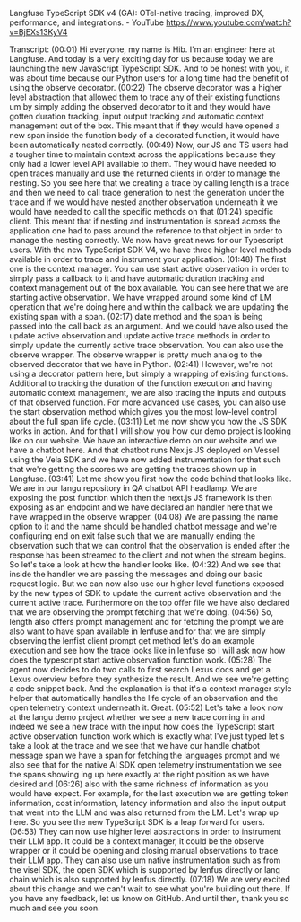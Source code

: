 Langfuse TypeScript SDK v4 (GA): OTel-native tracing, improved DX, performance, and integrations. - YouTube
https://www.youtube.com/watch?v=BjEXs13KyV4

Transcript:
(00:01) Hi everyone, my name is Hib. I'm an engineer here at Langfuse. And today is a very exciting day for us because today we are launching the new JavaScript TypeScript SDK. And to be honest with you, it was about time because our Python users for a long time had the benefit of using the observe decorator.
(00:22) The observe decorator was a higher level abstraction that allowed them to trace any of their existing functions um by simply adding the observed decorator to it and they would have gotten duration tracking, input output tracking and automatic context management out of the box. This meant that if they would have opened a new span inside the function body of a decorated function, it would have been automatically nested correctly.
(00:49) Now, our JS and TS users had a tougher time to maintain context across the applications because they only had a lower level API available to them. They would have needed to open traces manually and use the returned clients in order to manage the nesting. So you see here that we creating a trace by calling length is a trace and then we need to call trace generation to nest the generation under the trace and if we would have nested another observation underneath it we would have needed to call the specific methods on that
(01:24) specific client. This meant that if nesting and instrumentation is spread across the application one had to pass around the reference to that object in order to manage the nesting correctly. We now have great news for our Typescript users. With the new TypeScript SDK V4, we have three higher level methods available in order to trace and instrument your application.
(01:48) The first one is the context manager. You can use start active observation in order to simply pass a callback to it and have automatic duration tracking and context management out of the box available. You can see here that we are starting active observation. We have wrapped around some kind of LM operation that we're doing here and within the callback we are updating the existing span with a span.
(02:17) date method and the span is being passed into the call back as an argument. And we could have also used the update active observation and update active trace methods in order to simply update the currently active trace observation. You can also use the observe wrapper. The observe wrapper is pretty much analog to the observed decorator that we have in Python.
(02:41) However, we're not using a decorator pattern here, but simply a wrapping of existing functions. Additional to tracking the duration of the function execution and having automatic context management, we are also tracing the inputs and outputs of that observed function. For more advanced use cases, you can also use the start observation method which gives you the most low-level control about the full span life cycle.
(03:11) Let me now show you how the JS SDK works in action. And for that I will show you how our demo project is looking like on our website. We have an interactive demo on our website and we have a chatbot here. And that chatbot runs Nex.js JS deployed on Vessel using the Vela SDK and we have now added instrumentation for that such that we're getting the scores we are getting the traces shown up in Langfuse.
(03:41) Let me show you first how the code behind that looks like. We are in our langu repository in QA chatbot API headlamp. We are exposing the post function which then the next.js JS framework is then exposing as an endpoint and we have declared an handler here that we have wrapped in the observe wrapper.
(04:08) We are passing the name option to it and the name should be handled chatbot message and we're configuring end on exit false such that we are manually ending the observation such that we can control that the observation is ended after the response has been streamed to the client and not when the stream begins. So let's take a look at how the handler looks like.
(04:32) And we see that inside the handler we are passing the messages and doing our basic request logic. But we can now also use our higher level functions exposed by the new types of SDK to update the current active observation and the current active trace. Furthermore on the top offer file we have also declared that we are observing the prompt fetching that we're doing.
(04:56) So, length also offers prompt management and for fetching the prompt we are also want to have span available in lenfuse and for that we are simply observing the lenfist client prompt get method let's do an example execution and see how the trace looks like in lenfuse so I will ask now how does the typescript start active observation function work.
(05:28) The agent now decides to do two calls to first search Lexus docs and get a Lexus overview before they synthesize the result. And we see we're getting a code snippet back. And the explanation is that it's a context manager style helper that automatically handles the life cycle of an observation and the open telemetry context underneath it. Great.
(05:52) Let's take a look now at the langu demo project whether we see a new trace coming in and indeed we see a new trace with the input how does the TypeScript start active observation function work which is exactly what I've just typed let's take a look at the trace and we see that we have our handle chatbot message span we have a span for fetching the languages prompt and we also see that for the native AI SDK open telemetry instrumentation we see the spans showing ing up here exactly at the right position as we have desired and
(06:26) also with the same richness of information as you would have expect. For example, for the last execution we are getting token information, cost information, latency information and also the input output that went into the LLM and was also returned from the LM. Let's wrap up here. So you see the new TypeScript SDK is a leap forward for users.
(06:53) They can now use higher level abstractions in order to instrument their LLM app. It could be a context manager, it could be the observe wrapper or it could be opening and closing manual observations to trace their LLM app. They can also use um native instrumentation such as from the visel SDK, the open SDK which is supported by lenfus directly or lang chain which is also supported by lenfus directly.
(07:18) We are very excited about this change and we can't wait to see what you're building out there. If you have any feedback, let us know on GitHub. And until then, thank you so much and see you soon.